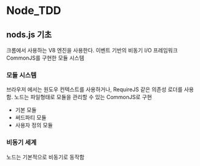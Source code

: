 # Node_TDD

## nods.js 기초 
크롬에서 사용하는 V8 엔진을 사용한다.
이벤트 기반의 비동기 I/O 프레임워크 
CommonJS를 구현한 모듈 시스템

### 모듈 시스템 
브라우저 에서는 원도우 컨텍스트를 사용하거나, RequireJS 같은 의존성 로더를 사용함.
노드는 파일형태로 모듈을 관리할 수 있는 CommonJS로 구현
- 기본 모듈
- 써드파티 모듈
- 사용자 정의 모듈


### 비동기 세계
노드는 기본적으로 비동기로 동작함


